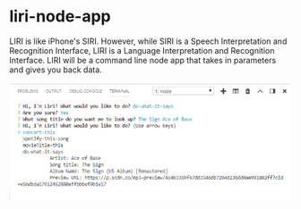 # liri-node-app
LIRI is like iPhone's SIRI. However, while SIRI is a Speech Interpretation and Recognition Interface, LIRI is a Language Interpretation and Recognition Interface. LIRI will be a command line node app that takes in parameters and gives you back data.
<br><br>
<img src="https://github.com/riffon3000/liri-node-app/blob/master/screenshots/screenshot.png" alt="screenshot">
